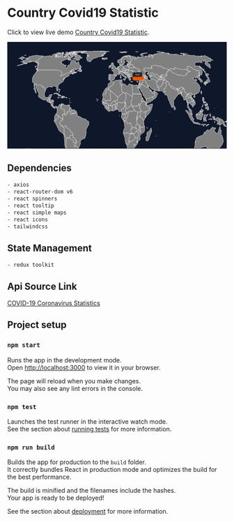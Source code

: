 # Country Covid19 Statistic

Click to view live demo [Country Covid19 Statistic](https://country-covid19-statistics.netlify.app/).

![Project Screenshot](/public/project-screenshot.png)

## Dependencies

    - axios
    - react-router-dom v6
    - react spinners
    - react tooltip
    - react simple maps
    - react icons
    - tailwindcss

## State Management
    - redux toolkit

## Api Source Link

[COVID-19 Coronavirus Statistics](https://rapidapi.com/KishCom/api/covid-19-coronavirus-statistics/) 


## Project setup

### `npm start`

Runs the app in the development mode.\
Open [http://localhost:3000](http://localhost:3000) to view it in your browser.

The page will reload when you make changes.\
You may also see any lint errors in the console.

### `npm test`

Launches the test runner in the interactive watch mode.\
See the section about [running tests](https://facebook.github.io/create-react-app/docs/running-tests) for more information.

### `npm run build`

Builds the app for production to the `build` folder.\
It correctly bundles React in production mode and optimizes the build for the best performance.

The build is minified and the filenames include the hashes.\
Your app is ready to be deployed!

See the section about [deployment](https://facebook.github.io/create-react-app/docs/deployment) for more information.


